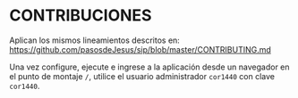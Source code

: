 # CONTRIBUCIONES

Aplican los mismos lineamientos descritos en:
<https://github.com/pasosdeJesus/sip/blob/master/CONTRIBUTING.md>

Una vez configure, ejecute e ingrese a la aplicación desde un navegador 
en el punto de montaje `/`, utilice el usuario administrador `cor1440` 
con clave `cor1440`.



